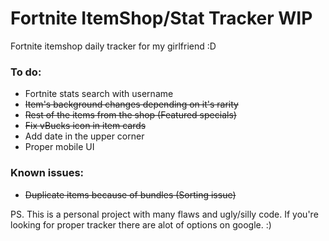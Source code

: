 # Fortnite ItemShop/Stat Tracker WIP
Fortnite itemshop daily tracker for my girlfriend :D

### To do:
- Fortnite stats search with username
- ~~Item's background changes depending on it's rarity~~
- ~~Rest of the items from the shop (Featured specials)~~
- ~~Fix vBucks icon in item cards~~
- Add date in the upper corner
- Proper mobile UI

### Known issues:
- ~~Duplicate items because of bundles (Sorting issue)~~

PS. This is a personal project with many flaws and ugly/silly code.
If you're looking for proper tracker there are alot of options on google. :)
